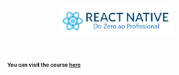 <h1 align="center" style="margin:15px;padding:0px;">
  <img src="./READMEfiles/topImage.png">
<h1>
<text style="font-size:12px;">You can visit the course <a href="https://b7web.com.br/react-native/?gclid=CjwKCAjwkun1BRAIEiwA2mJRWZKmEErkiXXlkpQTQZ7WsYRNZI3hPma2ya4ir-bcvbJfw-NOW4hLJBoC3QsQAvD_BwE&ref=L8493008W&hsrc=YWR3MDM%3D">here</a><text>


